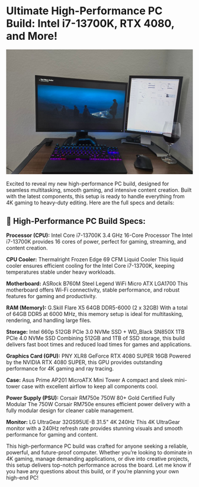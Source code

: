 # Ultimate High-Performance PC Build: Intel i7-13700K, RTX 4080, and More!

![About this PC][System Info]


Excited to reveal my new high-performance PC build, designed for seamless multitasking, smooth gaming, and intensive content creation. Built with the latest components, this setup is ready to handle everything from 4K gaming to heavy-duty editing. Here are the full specs and details:

## 🔧 High-Performance PC Build Specs:

**Processor (CPU):** Intel Core i7-13700K 3.4 GHz 16-Core Processor
The Intel i7-13700K provides 16 cores of power, perfect for gaming, streaming, and content creation.

**CPU Cooler:** Thermalright Frozen Edge 69 CFM Liquid Cooler
This liquid cooler ensures efficient cooling for the Intel Core i7-13700K, keeping temperatures stable under heavy workloads.

**Motherboard:** ASRock B760M Steel Legend WiFi Micro ATX LGA1700
This motherboard offers Wi-Fi connectivity, stable performance, and robust features for gaming and productivity.

**RAM (Memory):** G.Skill Flare X5 64GB DDR5-6000 (2 x 32GB)
With a total of 64GB DDR5 at 6000 MHz, this memory setup is ideal for multitasking, rendering, and handling large files.

**Storage:** Intel 660p 512GB PCIe 3.0 NVMe SSD + WD_Black SN850X 1TB PCIe 4.0 NVMe SSD
Combining 512GB and 1TB of SSD storage, this build delivers fast boot times and reduced load times for games and applications.

**Graphics Card (GPU):** PNY XLR8 GeForce RTX 4080 SUPER 16GB
Powered by the NVIDIA RTX 4080 SUPER, this GPU provides outstanding performance for 4K gaming and ray tracing.

**Case:** Asus Prime AP201 MicroATX Mini Tower
A compact and sleek mini-tower case with excellent airflow to keep all components cool.

**Power Supply (PSU):** Corsair RM750e 750W 80+ Gold Certified Fully Modular
The 750W Corsair RM750e ensures efficient power delivery with a fully modular design for cleaner cable management.

**Monitor:** LG UltraGear 32GS95UE-B 31.5" 4K 240Hz
This 4K UltraGear monitor with a 240Hz refresh rate provides stunning visuals and smooth performance for gaming and content.

This high-performance PC build was crafted for anyone seeking a reliable, powerful, and future-proof computer. Whether you’re looking to dominate in 4K gaming, manage demanding applications, or dive into creative projects, this setup delivers top-notch performance across the board. Let me know if you have any questions about this build, or if you’re planning your own high-end PC!


[System Info]: https://github.com/Dmitryjn/2023Build/blob/main/setup.jpg